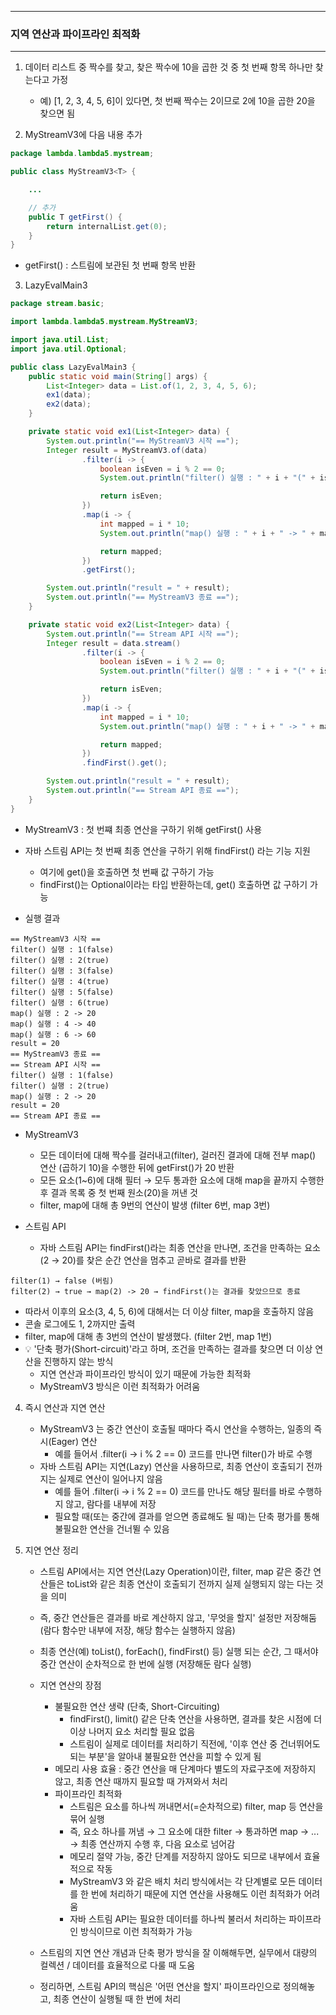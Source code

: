 -----
### 지역 연산과 파이프라인 최적화
-----
1. 데이터 리스트 중 짝수를 찾고, 찾은 짝수에 10을 곱한 것 중 첫 번째 항목 하나만 찾는다고 가정
   - 예) [1, 2, 3, 4, 5, 6]이 있다면, 첫 번째 짝수는 2이므로 2에 10을 곱한 20을 찾으면 됨

2. MyStreamV3에 다음 내용 추가
```java
package lambda.lambda5.mystream;

public class MyStreamV3<T> {

    ...

    // 추가
    public T getFirst() {
        return internalList.get(0);
    }
}
```
  - getFirst() : 스트림에 보관된 첫 번째 항목 반환

3. LazyEvalMain3
```java
package stream.basic;

import lambda.lambda5.mystream.MyStreamV3;

import java.util.List;
import java.util.Optional;

public class LazyEvalMain3 {
    public static void main(String[] args) {
        List<Integer> data = List.of(1, 2, 3, 4, 5, 6);
        ex1(data);
        ex2(data);
    }

    private static void ex1(List<Integer> data) {
        System.out.println("== MyStreamV3 시작 ==");
        Integer result = MyStreamV3.of(data)
                .filter(i -> {
                    boolean isEven = i % 2 == 0;
                    System.out.println("filter() 실행 : " + i + "(" + isEven + ")");

                    return isEven;
                })
                .map(i -> {
                    int mapped = i * 10;
                    System.out.println("map() 실행 : " + i + " -> " + mapped);

                    return mapped;
                })
                .getFirst();

        System.out.println("result = " + result);
        System.out.println("== MyStreamV3 종료 ==");
    }

    private static void ex2(List<Integer> data) {
        System.out.println("== Stream API 시작 ==");
        Integer result = data.stream()
                .filter(i -> {
                    boolean isEven = i % 2 == 0;
                    System.out.println("filter() 실행 : " + i + "(" + isEven + ")");

                    return isEven;
                })
                .map(i -> {
                    int mapped = i * 10;
                    System.out.println("map() 실행 : " + i + " -> " + mapped);

                    return mapped;
                })
                .findFirst().get();

        System.out.println("result = " + result);
        System.out.println("== Stream API 종료 ==");
    }
}
```
  - MyStreamV3 : 첫 번쨰 최종 연산을 구하기 위해 getFirst() 사용
  - 자바 스트림 API는 첫 번째 최종 연산을 구하기 위해 findFirst() 라는 기능 지원
    + 여기에 get()을 호출하면 첫 번째 값 구하기 가능
    + findFirst()는 Optional이라는 타입 반환하는데, get() 호출하면 값 구하기 가능

  - 실행 결과
```
== MyStreamV3 시작 ==
filter() 실행 : 1(false)
filter() 실행 : 2(true)
filter() 실행 : 3(false)
filter() 실행 : 4(true)
filter() 실행 : 5(false)
filter() 실행 : 6(true)
map() 실행 : 2 -> 20
map() 실행 : 4 -> 40
map() 실행 : 6 -> 60
result = 20
== MyStreamV3 종료 ==
== Stream API 시작 ==
filter() 실행 : 1(false)
filter() 실행 : 2(true)
map() 실행 : 2 -> 20
result = 20
== Stream API 종료 ==
```

  - MyStreamV3
    + 모든 데이터에 대해 짝수를 걸러내고(filter), 걸러진 결과에 대해 전부 map() 연산 (곱하기 10)을 수행한 뒤에 getFirst()가 20 반환
    + 모든 요소(1~6)에 대해 필터 → 모두 통과한 요소에 대해 map을 끝까지 수행한 후 결과 목록 중 첫 번째 원소(20)을 꺼낸 것
    + filter, map에 대해 총 9번의 연산이 발생 (filter 6번, map 3번)

  - 스트림 API
    + 자바 스트림 API는 findFirst()라는 최종 연산을 만나면, 조건을 만족하는 요소(2 → 20)를 찾은 순간 연산을 멈추고 곧바로 결과를 반환
```
filter(1) → false (버림)
filter(2) → true → map(2) -> 20 → findFirst()는 결과를 찾았으므로 종료
```

   + 따라서 이후의 요소(3, 4, 5, 6)에 대해서는 더 이상 filter, map을 호출하지 않음
   + 콘솔 로그에도 1, 2까지만 출력
   + filter, map에 대해 총 3번의 연산이 발생했다. (filter 2번, map 1번)
   + 💡 '단축 평가(Short-circuit)'라고 하며, 조건을 만족하는 결과를 찾으면 더 이상 연산을 진행하지 않는 방식
     * 지연 연산과 파이프라인 방식이 있기 때문에 가능한 최적화
     * MyStreamV3 방식은 이런 최적화가 어려움

4. 즉시 연산과 지연 연산
   - MyStreamV3 는 중간 연산이 호출될 때마다 즉시 연산을 수행하는, 일종의 즉시(Eager) 연산
     + 예를 들어서 .filter(i -> i % 2 == 0) 코드를 만나면 filter()가 바로 수행
   - 자바 스트림 API는 지연(Lazy) 연산을 사용하므로, 최종 연산이 호출되기 전까지는 실제로 연산이 일어나지 않음
     + 예를 들어 .filter(i -> i % 2 == 0) 코드를 만나도 해당 필터를 바로 수행하지 않고, 람다를 내부에 저장
     + 필요할 때(또는 중간에 결과를 얻으면 종료해도 될 때)는 단축 평가를 통해 불필요한 연산을 건너뛸 수 있음

5. 지연 연산 정리
   - 스트림 API에서는 지연 연산(Lazy Operation)이란, filter, map 같은 중간 연산들은 toList와 같은 최종 연산이 호출되기 전까지 실제 실행되지 않는 다는 것을 의미
   - 즉, 중간 연산들은 결과를 바로 계산하지 않고, '무엇을 할지' 설정만 저장해둠 (람다 함수만 내부에 저장, 해당 함수는 실행하지 않음)
   - 최종 연산(예) toList(), forEach(), findFirst() 등) 실행 되는 순간, 그 때서야 중간 연산이 순차적으로 한 번에 실행 (저장해둔 람다 실행)
   - 지연 연산의 장점
     + 불필요한 연산 생략 (단축, Short-Circuiting)
       * findFirst(), limit() 같은 단축 연산을 사용하면, 결과를 찾은 시점에 더 이상 나머지 요소 처리할 필요 없음
       * 스트림이 실제로 데이터를 처리하기 직전에, '이후 연산 중 건너뛰어도 되는 부분'을 알아내 불필요한 연산을 피할 수 있게 됨
     + 메모리 사용 효율 : 중간 연산을 매 단계마다 별도의 자료구조에 저장하지 않고, 최종 연산 때까지 필요할 때 가져와서 처리
     + 파이프라인 최적화
       * 스트림은 요소를 하나씩 꺼내면서(=순차적으로) filter, map 등 연산을 묶어 실행
       * 즉, 요소 하나를 꺼냄 → 그 요소에 대한 filter → 통과하면 map → ... → 최종 연산까지 수행 후, 다음 요소로 넘어감
       * 메모리 절약 가능, 중간 단계를 저장하지 않아도 되므로 내부에서 효율적으로 작동
       * MyStreamV3 와 같은 배치 처리 방식에서는 각 단계별로 모든 데이터를 한 번에 처리하기 때문에 지연 연산을 사용해도 이런 최적화가 어려움
       * 자바 스트림 API는 필요한 데이터를 하나씩 불러서 처리하는 파이프라인 방식이므로 이런 최적화가 가능

   - 스트림의 지연 연산 개념과 단축 평가 방식을 잘 이해해두면, 실무에서 대량의 컬렉션 / 데이터를 효율적으로 다룰 때 도움
   - 정리하면, 스트림 API의 핵심은 '어떤 연산을 할지' 파이프라인으로 정의해놓고, 최종 연산이 실행될 때 한 번에 처리
